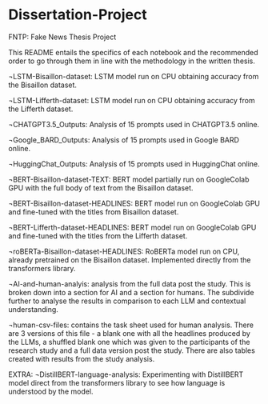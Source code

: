 # Dissertation-Project

FNTP: Fake News Thesis Project

This README entails the specifics of each notebook and the recommended order to go through them in line with the methodology in the written thesis.

¬LSTM-Bisaillon-dataset: LSTM model run on CPU obtaining accuracy from the Bisaillon dataset.

¬LSTM-Lifferth-dataset: LSTM model run on CPU obtaining accuracy from the Lifferth dataset.

¬CHATGPT3.5_Outputs: Analysis of 15 prompts used in CHATGPT3.5 online. 

¬Google_BARD_Outputs: Analysis of 15 prompts used in Google BARD online.

¬HuggingChat_Outputs: Analysis of 15 prompts used in HuggingChat online.

¬BERT-Bisaillon-dataset-TEXT: BERT model partially run on GoogleColab GPU with the full body of text from the Bisaillon dataset.

¬BERT-Bisaillon-dataset-HEADLINES: BERT model run on GoogleColab GPU and fine-tuned with the titles from Bisaillon dataset.

¬BERT-Lifferth-dataset-HEADLINES: BERT model run on GoogleColab GPU and fine-tuned with the titles from the Lifferth dataset.

¬roBERTa-Bisaillon-dataset-HEADLINES: RoBERTa model run on CPU, already pretrained on the Bisaillon dataset. Implemented directly from the transformers library. 

¬AI-and-human-analyis: analysis from the full data post the study. This is broken down into a section for AI and a section for humans. The subdivide further to analyse the results in comparison to each LLM and contextual understanding. 

¬human-csv-files: contains the task sheet used for human analysis. There are 3 versions of this file - a blank one with all the headlines produced by the LLMs, a shuffled blank one which was given to the participants of the research study and a full data version post the study. There are also tables created with results from the study analysis.

EXTRA:
¬DistillBERT-language-analysis: Experimenting with DistillBERT model direct from the transformers library to see how language is understood by the model.

 











